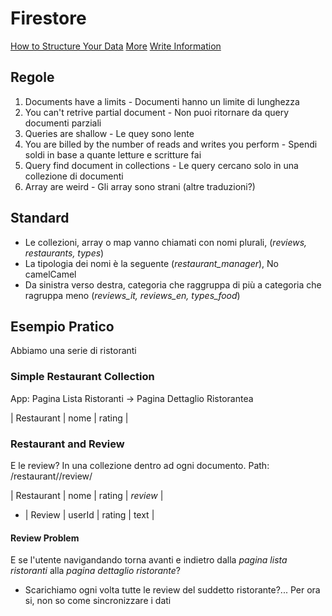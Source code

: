 # Firestore

[How to Structure Your Data](https://www.youtube.com/watch?v=haMOUb3KVSo) [More](https://firebase.google.com/docs/database/web/structure-data)
[Write Information](https://angularfirebase.com/lessons/firestore-nosql-data-modeling-by-example/)


## Regole

1. Documents have a limits - Documenti hanno un limite di lunghezza
2. You can't retrive partial document - Non puoi ritornare da query documenti parziali
3. Queries are shallow - Le quey sono lente
4. You are billed by the number of reads and writes you perform - Spendi soldi in base a quante letture e scritture fai
5. Query find document in collections - Le query cercano solo in una collezione di documenti
6. Array are weird - Gli array sono strani (altre traduzioni?)

## Standard

- Le collezioni, array o map vanno chiamati con nomi plurali, (_reviews, restaurants, types_)
- La tipologia dei nomi è la seguente (_restaurant_manager_), No camelCamel
- Da sinistra verso destra, categoria che raggruppa di più a categoria che ragruppa meno (_reviews_it, reviews_en, types_food_)

## Esempio Pratico

Abbiamo una serie di ristoranti

### Simple Restaurant Collection

App: Pagina Lista Ristoranti -> Pagina Dettaglio Ristorantea

| Restaurant | nome | rating |

### Restaurant and Review 

E le review? In una collezione dentro ad ogni documento. Path: /restaurant/<IdRestaurant>/review/<IdReview>

| Restaurant | nome | rating | _review_ |
- | Review | userId | rating | text | 


#### Review Problem

E se l'utente navigandando torna avanti e indietro dalla _pagina lista ristoranti_ alla _pagina dettaglio ristorante_?
- Scarichiamo ogni volta tutte le review del suddetto ristorante?... Per ora si, non so come sincronizzare i dati



